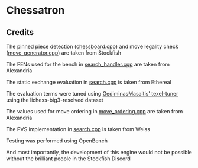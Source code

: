 # Chessatron


## Credits

The pinned piece detection ([chessboard.cpp](src/chessboard.cpp#L475)) and move legality check ([move_generator.cpp](src/move_generator.cpp#98)) are taken from Stockfish

The FENs used for the bench in [search_handler.cpp](src/search_handler.cpp#L88) are taken from Alexandria

The static exchange evaluation in [search.cpp](src/search.cpp#L81) is taken from Ethereal

The evaluation terms were tuned using [GediminasMasaitis' texel-tuner](https://github.com/GediminasMasaitis/texel-tuner) using the lichess-big3-resolved dataset

The values used for move ordering in [move_ordering.cpp](src/move_ordering.cpp) are taken from Alexandria

The PVS implementation in [search.cpp](src/search.cpp#L273) is taken from Weiss

Testing was performed using OpenBench

And most importantly, the development of this engine would not be possible without the brilliant people in the Stockfish Discord